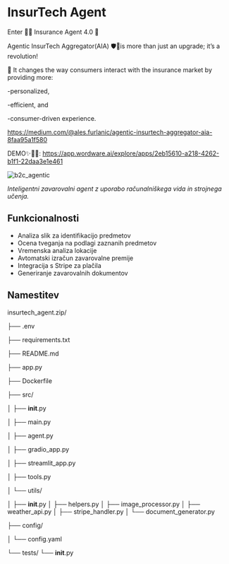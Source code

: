 # InsurTech Agent

Enter 🏴‍☠️ Insurance Agent 4.0 🚀

Agentic InsurTech Aggregator(AIA) 🛡🤖is more than just an upgrade; it’s a revolution! 

🌟 It changes the way consumers interact with the insurance market by providing more:

 -personalized,
 
 -efficient, and
 
 -consumer-driven experience.

 

 https://medium.com/@ales.furlanic/agentic-insurtech-aggregator-aia-8faa95a1f580
 

 DEMO✨🎠🚀: https://app.wordware.ai/explore/apps/2eb15610-a218-4262-b1f1-22daa3e1e461
 
![b2c_agentic](https://github.com/user-attachments/assets/151c9425-df5d-414d-a49c-30ae8d8c0a7d)



_Inteligentni zavarovalni agent z uporabo računalniškega vida in strojnega učenja._


## Funkcionalnosti

- Analiza slik za identifikacijo predmetov
- Ocena tveganja na podlagi zaznanih predmetov
- Vremenska analiza lokacije
- Avtomatski izračun zavarovalne premije
- Integracija s Stripe za plačila
- Generiranje zavarovalnih dokumentov


## Namestitev

insurtech_agent.zip/

├── .env

├── requirements.txt

├── README.md

├── app.py

├── Dockerfile

├── src/

│   ├── __init__.py

│   ├── main.py

│   ├── agent.py

│   ├── gradio_app.py

│   ├── streamlit_app.py

│   ├── tools.py

│   └── utils/

│       ├── __init__.py
│       ├── helpers.py
│       ├── image_processor.py
│       ├── weather_api.py
│       ├── stripe_handler.py
│       └── document_generator.py

├── config/

│   └── config.yaml

└── tests/
    └── __init__.py 
    
